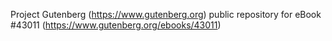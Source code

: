 Project Gutenberg (https://www.gutenberg.org) public repository for eBook #43011 (https://www.gutenberg.org/ebooks/43011)
